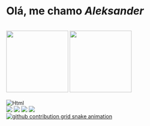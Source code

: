 # Olá, me chamo <strong><i>Aleksander</i></strong>
<br>

<div> 
<picture>
  <source media="(prefers-color-scheme: dark)" srcset="https://github-readme-stats.vercel.app/api?username=AlekBr1&show_icons=true&theme=tokyonight">
  <source media="(prefers-color-scheme: light)" srcset="https://github-readme-stats.vercel.app/api?username=AlekBr1&show_icons=true&theme=light">
  <img height="165em" src="https://github-readme-stats.vercel.app/api?username=AlekBr1&show_icons=true&theme=tokyonight" />
</picture>
<picture>
  <source media="(prefers-color-scheme: dark)" srcset="https://github-readme-stats.vercel.app/api/top-langs/?username=AlekBr1&layout=compact&langs_count=16&theme=tokyonight">
  <source media="(prefers-color-scheme: light)" srcset="https://github-readme-stats.vercel.app/api/top-langs/?username=AlekBr1&layout=compact&langs_count=16&theme=light">
  <img height="165em" src="https://github-readme-stats.vercel.app/api/top-langs/?username=AlekBr1&layout=compact&langs_count=16&theme=tokyonight" />
</picture>
</div>
                                                                                                                                                     
<br>

<div>
<picture>
  <source media="(prefers-color-scheme: dark)" srcset="https://skillicons.dev/icons?i=html&theme=dark">
  <source media="(prefers-color-scheme: light)" srcset="https://skillicons.dev/icons?i=html&theme=light">
  <img alt="Html" src="https://skillicons.dev/icons?i=html&theme=light">
</picture>
<picture>
  <source media="(prefers-color-scheme: dark)" srcset="https://skillicons.dev/icons?i=css&theme=dark">
  <source media="(prefers-color-scheme: light)" srcset="https://skillicons.dev/icons?i=css&theme=light">
  <img alt="" src="https://skillicons.dev/icons?i=css&theme=light">
</picture>
<picture>
  <source media="(prefers-color-scheme: dark)" srcset="https://skillicons.dev/icons?i=java&theme=dark">
  <source media="(prefers-color-scheme: light)" srcset="https://skillicons.dev/icons?i=java&theme=light">
  <img alt="" src="https://skillicons.dev/icons?i=java&theme=light">
</picture>
<picture>
  <source media="(prefers-color-scheme: dark)" srcset="https://skillicons.dev/icons?i=js&theme=dark">
  <source media="(prefers-color-scheme: light)" srcset="https://skillicons.dev/icons?i=js&theme=light">
  <img alt="" src="https://skillicons.dev/icons?i=js&theme=light">
</picture>
<picture>
  <source media="(prefers-color-scheme: dark)" srcset="https://skillicons.dev/icons?i=ts&theme=dark">
  <source media="(prefers-color-scheme: light)" srcset="https://skillicons.dev/icons?i=ts&theme=light">
  <img alt="" src="https://skillicons.dev/icons?i=ts&theme=light">
</picture>
<picture>
  <source media="(prefers-color-scheme: dark)" srcset="https://skillicons.dev/icons?i=react&theme=dark">
  <source media="(prefers-color-scheme: light)" srcset="https://skillicons.dev/icons?i=react&theme=light">
  <img alt="" src="https://skillicons.dev/icons?i=react&theme=light">
</picture>
<picture>
  <source media="(prefers-color-scheme: dark)" srcset="https://skillicons.dev/icons?i=nodejs&theme=dark">
  <source media="(prefers-color-scheme: light)" srcset="https://skillicons.dev/icons?i=nodejs&theme=light">
  <img alt="" src="https://skillicons.dev/icons?i=nodejs&theme=light">
</picture>
<picture>
  <source media="(prefers-color-scheme: dark)" srcset="https://skillicons.dev/icons?i=git&theme=dark">
  <source media="(prefers-color-scheme: light)" srcset="https://skillicons.dev/icons?i=git&theme=light">
  <img alt="" src="https://skillicons.dev/icons?i=git&theme=light">
</picture>
  
<picture>
  <source media="(prefers-color-scheme: dark)" srcset="https://skillicons.dev/icons?i=tailwind&theme=dark">
  <source media="(prefers-color-scheme: light)" srcset="https://skillicons.dev/icons?i=tailwind&theme=light">
  <img alt="" src="https://skillicons.dev/icons?i=tailwind&theme=light">
</picture>
  
<picture>
  <source media="(prefers-color-scheme: dark)" srcset="https://skillicons.dev/icons?i=vscode&theme=dark">
  <source media="(prefers-color-scheme: light)" srcset="https://skillicons.dev/icons?i=vscode&theme=light">
  <img alt="" src="https://skillicons.dev/icons?i=vscode&theme=light">
</picture>
</div>

<div>
  <a href="https://www.linkedin.com/in/aleksander-silva-0a58a927b" target="_blank"><img src="https://img.shields.io/badge/LinkedIn-0077B5?style=for-the-badge&logo=linkedin&logoColor=white" target="_blank"></a>
  <a href="https://www.instagram.com/alek_br3/" target="_blank"><img src="https://img.shields.io/badge/Instagram-E4405F?style=for-the-badge&logo=instagram&logoColor=white" target="_blank"></a>
  <a href="https://x.com/Alek_BR_" target="_blank"><img src="https://img.shields.io/badge/Twitter-1DA1F2?style=for-the-badge&logo=twitter&logoColor=white" target="_blank"></a>
  <!-- <a href="https://discord.gg/dMweaNs6" target="_blank"><img src="https://img.shields.io/badge/Discord-7289DA?style=for-the-badge&logo=discord&logoColor=white" target="_blank"></a> -->
  <a href="https://www.youtube.com/@ALEK-io6qs" target="blank"><img src="https://img.shields.io/badge/YouTube-FF0000?style=for-the-badge&logo=youtube&logoColor=white" ><target="_blank"/a>
<div>

  
<picture>
  <source media="(prefers-color-scheme: dark)" srcset="https://raw.githubusercontent.com/AlekBr1/output/github-contribution-grid-snake-dark.svg">
  <source media="(prefers-color-scheme: light)" srcset="https://raw.githubusercontent.com/AlekBr1/output/github-contribution-grid-snake.svg">
  <img alt="github contribution grid snake animation" src="https://raw.githubusercontent.com/AlekBr1/output/github-contribution-grid-snake.svg">
</picture>
